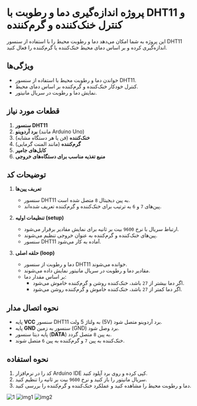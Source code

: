 # پروژه اندازه‌گیری دما و رطوبت با DHT11 و کنترل خنک‌کننده و گرم‌کننده

این پروژه به شما امکان می‌دهد دما و رطوبت محیط را با استفاده از سنسور DHT11 اندازه‌گیری کرده و بر اساس دمای محیط خنک‌کننده یا گرم‌کننده را فعال کنید.

## ویژگی‌ها
- خواندن دما و رطوبت محیط با استفاده از سنسور DHT11.
- کنترل خودکار خنک‌کننده و گرم‌کننده بر اساس دمای محیط.
- نمایش دما و رطوبت در سریال مانیتور.

## قطعات مورد نیاز
1. **سنسور DHT11**
2. **برد آردوینو** (مانند Arduino Uno)
3. **خنک‌کننده** (فن یا هر دستگاه مشابه)
4. **گرم‌کننده** (مانند المنت گرمایی)
5. **کابل‌های جامپر**
6. **منبع تغذیه مناسب برای دستگاه‌های خروجی**

## توضیحات کد
1. **تعریف پین‌ها**
    - سنسور DHT11 به پین دیجیتال `8` متصل شده است.
    - پین‌های `7` و `6` به ترتیب برای خنک‌کننده و گرم‌کننده تعریف شده‌اند.

2. **تنظیمات اولیه (setup)**
    - ارتباط سریال با نرخ `9600` بیت بر ثانیه برای نمایش مقادیر برقرار می‌شود.
    - پین‌های خنک‌کننده و گرم‌کننده به عنوان خروجی تنظیم می‌شوند.
    - سنسور DHT11 آماده به کار می‌شود.

3. **حلقه اصلی (loop)**
    - دما و رطوبت از سنسور DHT11 خوانده می‌شوند.
    - مقادیر دما و رطوبت در سریال مانیتور نمایش داده می‌شوند.
    - بر اساس مقدار دما:
        - اگر دما بیشتر از `27` باشد، خنک‌کننده روشن و گرم‌کننده خاموش می‌شود.
        - اگر دما کمتر از `27` باشد، خنک‌کننده خاموش و گرم‌کننده روشن می‌شود.

## نحوه اتصال مدار
- پایه **VCC** سنسور DHT11 به ولتاژ 5 ولت (5V) برد آردوینو متصل شود.
- پایه **GND** سنسور به زمین (GND) برد وصل شود.
- پایه دیتا سنسور (**DATA**) به پین `8` متصل گردد.
- خنک‌کننده به پین `7` و گرم‌کننده به پین `6` متصل شوند.

## نحوه استفاده
1. کد را در نرم‌افزار Arduino IDE کپی کرده و روی برد آپلود کنید.
2. سریال مانیتور را باز کنید و نرخ `9600` بیت بر ثانیه را تنظیم کنید.
3. دما و رطوبت محیط را مشاهده کنید و عملکرد خنک‌کننده و گرم‌کننده را بررسی کنید.


![1](https://github.com/user-attachments/assets/9a873972-d0ed-4d47-b10d-c62c1c4b7f47)
![img1](https://github.com/user-attachments/assets/8f4cd334-cfa6-45f4-83ac-8f88cd893cf7)
![img2](https://github.com/user-attachments/assets/1319d20e-0eac-4d32-b47f-46995477249f)





